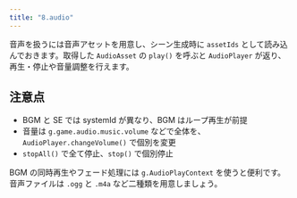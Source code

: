 ```yaml
---
title: "8.audio"
---
```


音声を扱うには音声アセットを用意し、シーン生成時に `assetIds` として読み込んでおきます。取得した `AudioAsset` の `play()` を呼ぶと `AudioPlayer` が返り、再生・停止や音量調整を行えます。

## 注意点

- BGM と SE では systemId が異なり、BGM はループ再生が前提
- 音量は `g.game.audio.music.volume` などで全体を、`AudioPlayer.changeVolume()` で個別を変更
- `stopAll()` で全て停止、`stop()` で個別停止

BGM の同時再生やフェード処理には `g.AudioPlayContext` を使うと便利です。音声ファイルは `.ogg` と `.m4a` など二種類を用意しましょう。
